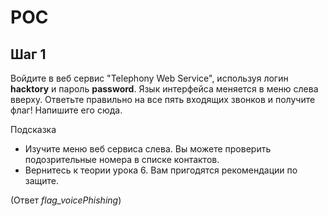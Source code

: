 # POC

## Шаг 1
Войдите в веб сервис "Telephony Web Service", используя логин **hacktory** и пароль **password**. Язык интерфейса меняется в меню слева вверху. Ответьте правильно на все пять входящих звонков и получите флаг! Напишите его сюда.

Подсказка 
- Изучите меню веб сервиса слева. Вы можете проверить подозрительные номера в списке контактов.
- Вернитесь к теории урока 6. Вам пригодятся рекомендации по защите.

(Ответ *flag_voicePhishing*)


